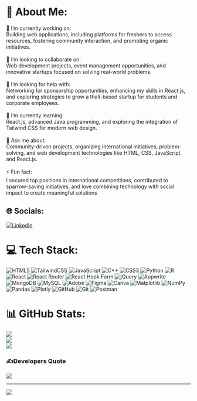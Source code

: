 # 💫 About Me:
🔭 I’m currently working on:<br>Building web applications, including platforms for freshers to access resources, fostering community interaction, and promoting organic initiatives.<br><br>🎉 I’m looking to collaborate on:<br>Web development projects, event management opportunities, and innovative startups focused on solving real-world problems.<br><br>🤝 I’m looking for help with:<br>Networking for sponsorship opportunities, enhancing my skills in React.js, and exploring strategies to grow a thali-based startup for students and corporate employees.<br><br>🌱 I’m currently learning:<br>React.js, advanced Java programming, and exploring the integration of Tailwind CSS for modern web design.<br><br>💬 Ask me about:<br>Community-driven projects, organizing international initiatives, problem-solving, and web development technologies like HTML, CSS, JavaScript, and React.js.<br><br>⚡ Fun fact:<br>I secured top positions in international competitions, contributed to sparrow-saving initiatives, and love combining technology with social impact to create meaningful solutions


## 🌐 Socials:
[![LinkedIn](https://img.shields.io/badge/LinkedIn-%230077B5.svg?logo=linkedin&logoColor=white)](https://linkedin.com/in/https://www.linkedin.com/in/laksh-sharda-5541a7290/) 

# 💻 Tech Stack:
![HTML5](https://img.shields.io/badge/html5-%23E34F26.svg?style=for-the-badge&logo=html5&logoColor=white) ![TailwindCSS](https://img.shields.io/badge/tailwindcss-%2338B2AC.svg?style=for-the-badge&logo=tailwind-css&logoColor=white) ![JavaScript](https://img.shields.io/badge/javascript-%23323330.svg?style=for-the-badge&logo=javascript&logoColor=%23F7DF1E) ![C++](https://img.shields.io/badge/c++-%2300599C.svg?style=for-the-badge&logo=c%2B%2B&logoColor=white) ![CSS3](https://img.shields.io/badge/css3-%231572B6.svg?style=for-the-badge&logo=css3&logoColor=white) ![Python](https://img.shields.io/badge/python-3670A0?style=for-the-badge&logo=python&logoColor=ffdd54) ![R](https://img.shields.io/badge/r-%23276DC3.svg?style=for-the-badge&logo=r&logoColor=white) ![React](https://img.shields.io/badge/react-%2320232a.svg?style=for-the-badge&logo=react&logoColor=%2361DAFB) ![React Router](https://img.shields.io/badge/React_Router-CA4245?style=for-the-badge&logo=react-router&logoColor=white) ![React Hook Form](https://img.shields.io/badge/React%20Hook%20Form-%23EC5990.svg?style=for-the-badge&logo=reacthookform&logoColor=white) ![jQuery](https://img.shields.io/badge/jquery-%230769AD.svg?style=for-the-badge&logo=jquery&logoColor=white) ![Appwrite](https://img.shields.io/badge/Appwrite-%23FD366E.svg?style=for-the-badge&logo=appwrite&logoColor=white) ![MongoDB](https://img.shields.io/badge/MongoDB-%234ea94b.svg?style=for-the-badge&logo=mongodb&logoColor=white) ![MySQL](https://img.shields.io/badge/mysql-4479A1.svg?style=for-the-badge&logo=mysql&logoColor=white) ![Adobe](https://img.shields.io/badge/adobe-%23FF0000.svg?style=for-the-badge&logo=adobe&logoColor=white) ![Figma](https://img.shields.io/badge/figma-%23F24E1E.svg?style=for-the-badge&logo=figma&logoColor=white) ![Canva](https://img.shields.io/badge/Canva-%2300C4CC.svg?style=for-the-badge&logo=Canva&logoColor=white) ![Matplotlib](https://img.shields.io/badge/Matplotlib-%23ffffff.svg?style=for-the-badge&logo=Matplotlib&logoColor=black) ![NumPy](https://img.shields.io/badge/numpy-%23013243.svg?style=for-the-badge&logo=numpy&logoColor=white) ![Pandas](https://img.shields.io/badge/pandas-%23150458.svg?style=for-the-badge&logo=pandas&logoColor=white) ![Plotly](https://img.shields.io/badge/Plotly-%233F4F75.svg?style=for-the-badge&logo=plotly&logoColor=white) ![GitHub](https://img.shields.io/badge/github-%23121011.svg?style=for-the-badge&logo=github&logoColor=white) ![Git](https://img.shields.io/badge/git-%23F05033.svg?style=for-the-badge&logo=git&logoColor=white) ![Postman](https://img.shields.io/badge/Postman-FF6C37?style=for-the-badge&logo=postman&logoColor=white)
# 📊 GitHub Stats:
![](https://github-readme-stats.vercel.app/api?username=lakshsharda&theme=dark&hide_border=false&include_all_commits=true&count_private=true)<br/>
![](https://github-readme-streak-stats.herokuapp.com/?user=lakshsharda&theme=dark&hide_border=false)<br/>
![](https://github-readme-stats.vercel.app/api/top-langs/?username=lakshsharda&theme=dark&hide_border=false&include_all_commits=true&count_private=true&layout=compact)

### ✍️Developers Quote
![](https://quotes-github-readme.vercel.app/api?type=horizontal&theme=radical)

---
[![](https://visitcount.itsvg.in/api?id=lakshsharda&icon=0&color=0)](https://visitcount.itsvg.in)

<!-- Proudly created with GPRM ( https://gprm.itsvg.in ) -->
